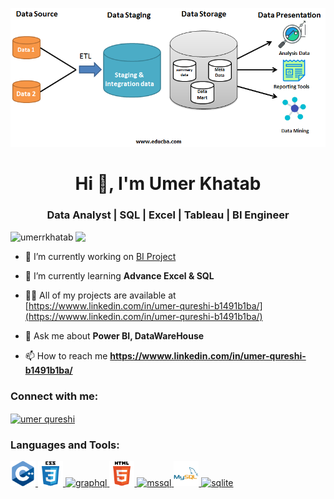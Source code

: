 ![logo](https://github.com/UMERRKHATAB/UMERRKHATAB/blob/main/ETL.png)
<h1 align="center">Hi 👋, I'm Umer Khatab</h1>
<h3 align="center">Data Analyst | SQL | Excel | Tableau | BI Engineer</h3>
<img align="right" width="400" src="https://user-images.githubusercontent.com/121483602/209650427-2138c8b8-f0d1-4b38-817a-9f6813a06753.png">

<p align="left"> <img src="https://komarev.com/ghpvc/?username=umerrkhatab&label=Profile%20views&color=0e75b6&style=flat" alt="umerrkhatab" /> </p>

- 🔭 I’m currently working on [BI Project](Soon)

- 🌱 I’m currently learning **Advance Excel & SQL**

- 👨‍💻 All of my projects are available at [https://wwww.linkedin.com/in/umer-qureshi-b1491b1ba/](https://wwww.linkedin.com/in/umer-qureshi-b1491b1ba/)

- 💬 Ask me about **Power BI, DataWareHouse**

- 📫 How to reach me **https://wwww.linkedin.com/in/umer-qureshi-b1491b1ba/**

<h3 align="left">Connect with me:</h3>
<p align="left">
<a href="https://linkedin.com/in/umer qureshi" target="blank"><img align="center" src="https://raw.githubusercontent.com/rahuldkjain/github-profile-readme-generator/master/src/images/icons/Social/linked-in-alt.svg" alt="umer qureshi" height="30" width="40" /></a>
</p>

<h3 align="left">Languages and Tools:</h3>
<p align="left"> <a href="https://www.w3schools.com/cpp/" target="_blank" rel="noreferrer"> <img src="https://raw.githubusercontent.com/devicons/devicon/master/icons/cplusplus/cplusplus-original.svg" alt="cplusplus" width="40" height="40"/> </a> <a href="https://www.w3schools.com/css/" target="_blank" rel="noreferrer"> <img src="https://raw.githubusercontent.com/devicons/devicon/master/icons/css3/css3-original-wordmark.svg" alt="css3" width="40" height="40"/> </a> <a href="https://graphql.org" target="_blank" rel="noreferrer"> <img src="https://www.vectorlogo.zone/logos/graphql/graphql-icon.svg" alt="graphql" width="40" height="40"/> </a> <a href="https://www.w3.org/html/" target="_blank" rel="noreferrer"> <img src="https://raw.githubusercontent.com/devicons/devicon/master/icons/html5/html5-original-wordmark.svg" alt="html5" width="40" height="40"/> </a> <a href="https://www.microsoft.com/en-us/sql-server" target="_blank" rel="noreferrer"> <img src="https://www.svgrepo.com/show/303229/microsoft-sql-server-logo.svg" alt="mssql" width="40" height="40"/> </a> <a href="https://www.mysql.com/" target="_blank" rel="noreferrer"> <img src="https://raw.githubusercontent.com/devicons/devicon/master/icons/mysql/mysql-original-wordmark.svg" alt="mysql" width="40" height="40"/> </a> <a href="https://www.sqlite.org/" target="_blank" rel="noreferrer"> <img src="https://www.vectorlogo.zone/logos/sqlite/sqlite-icon.svg" alt="sqlite" width="40" height="40"/> </a> </p>


